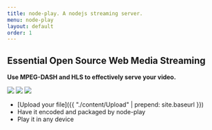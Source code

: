 ```yaml
---
title: node-play. A nodejs streaming server.
menu: node-play
layout: default
order: 1
---
```



<div class="simbol">
    <span>
        <i class="icon-node-play"></i>
    </span>
</div>

## Essential Open Source Web Media Streaming

**Use MPEG-DASH and HLS to effectively serve your video.**


<div id="devices">
    <img src="{{ "/img/iphone.png" | prepend: site.baseurl }}" class="device iphone" />
    <img src="{{ "/img/ipad.png" | prepend: site.baseurl }}" class="device ipad" />
    <img src="{{ "/img/laptop.png" | prepend: site.baseurl }}" class="device laptop" />
</div>


- [Upload your file]({{ "./content/Upload" | prepend: site.baseurl }})
- Have it encoded and packaged by node-play
- Play it in any device


